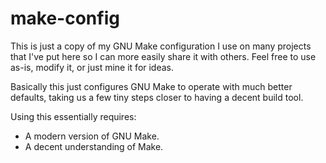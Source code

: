# make-config

This is just a copy of my GNU Make configuration I use on many projects that I've put here so I can more easily share it with others.
Feel free to use
as-is, modify it, or just mine it for ideas.

Basically this just configures GNU Make to operate with much better defaults, taking us a few tiny steps closer to having a decent build tool.

Using this essentially requires:
- A modern version of GNU Make.
- A decent understanding of Make.
